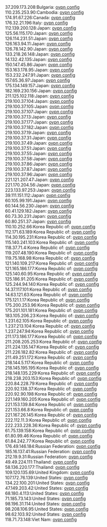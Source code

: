 37.209.173.208:Bulgaria: [ovpn config](vpn/37_209_173_208.ovpn)  
110.235.253.90:Cambodia: [ovpn config](vpn/110_235_253_90.ovpn)  
174.91.67.226:Canada: [ovpn config](vpn/174_91_67_226.ovpn)  
176.32.21.196:Italy: [ovpn config](vpn/176_32_21_196.ovpn)  
112.139.200.128:Japan: [ovpn config](vpn/112_139_200_128.ovpn)  
125.56.115.170:Japan: [ovpn config](vpn/125_56_115_170.ovpn)  
126.114.231.51:Japan: [ovpn config](vpn/126_114_231_51.ovpn)  
126.163.94.11:Japan: [ovpn config](vpn/126_163_94_11.ovpn)  
126.78.142.90:Japan: [ovpn config](vpn/126_78_142_90.ovpn)  
133.218.26.148:Japan: [ovpn config](vpn/133_218_26_148.ovpn)  
14.132.42.135:Japan: [ovpn config](vpn/14_132_42_135.ovpn)  
150.147.45.86:Japan: [ovpn config](vpn/150_147_45_86.ovpn)  
153.163.178.95:Japan: [ovpn config](vpn/153_163_178_95.ovpn)  
153.232.247.91:Japan: [ovpn config](vpn/153_232_247_91.ovpn)  
157.65.36.97:Japan: [ovpn config](vpn/157_65_36_97.ovpn)  
175.134.149.157:Japan: [ovpn config](vpn/175_134_149_157.ovpn)  
182.169.230.156:Japan: [ovpn config](vpn/182_169_230_156.ovpn)  
211.125.102.118:Japan: [ovpn config](vpn/211_125_102_118.ovpn)  
219.100.37.104:Japan: [ovpn config](vpn/219_100_37_104.ovpn)  
219.100.37.105:Japan: [ovpn config](vpn/219_100_37_105.ovpn)  
219.100.37.107:Japan: [ovpn config](vpn/219_100_37_107.ovpn)  
219.100.37.13:Japan: [ovpn config](vpn/219_100_37_13.ovpn)  
219.100.37.177:Japan: [ovpn config](vpn/219_100_37_177.ovpn)  
219.100.37.182:Japan: [ovpn config](vpn/219_100_37_182.ovpn)  
219.100.37.19:Japan: [ovpn config](vpn/219_100_37_19.ovpn)  
219.100.37.31:Japan: [ovpn config](vpn/219_100_37_31.ovpn)  
219.100.37.49:Japan: [ovpn config](vpn/219_100_37_49.ovpn)  
219.100.37.51:Japan: [ovpn config](vpn/219_100_37_51.ovpn)  
219.100.37.55:Japan: [ovpn config](vpn/219_100_37_55.ovpn)  
219.100.37.58:Japan: [ovpn config](vpn/219_100_37_58.ovpn)  
219.100.37.86:Japan: [ovpn config](vpn/219_100_37_86.ovpn)  
219.100.37.87:Japan: [ovpn config](vpn/219_100_37_87.ovpn)  
219.100.37.96:Japan: [ovpn config](vpn/219_100_37_96.ovpn)  
221.121.207.47:Japan: [ovpn config](vpn/221_121_207_47.ovpn)  
221.170.204.56:Japan: [ovpn config](vpn/221_170_204_56.ovpn)  
223.133.97.253:Japan: [ovpn config](vpn/223_133_97_253.ovpn)  
39.111.151.112:Japan: [ovpn config](vpn/39_111_151_112.ovpn)  
60.105.99.191:Japan: [ovpn config](vpn/60_105_99_191.ovpn)  
60.144.56.230:Japan: [ovpn config](vpn/60_144_56_230.ovpn)  
60.41.129.182:Japan: [ovpn config](vpn/60_41_129_182.ovpn)  
60.73.30.231:Japan: [ovpn config](vpn/60_73_30_231.ovpn)  
60.80.251.37:Japan: [ovpn config](vpn/60_80_251_37.ovpn)  
110.10.252.66:Korea Republic of: [ovpn config](vpn/110_10_252_66.ovpn)  
112.171.63.189:Korea Republic of: [ovpn config](vpn/112_171_63_189.ovpn)  
114.30.195.231:Korea Republic of: [ovpn config](vpn/114_30_195_231.ovpn)  
115.140.241.103:Korea Republic of: [ovpn config](vpn/115_140_241_103.ovpn)  
118.37.71.4:Korea Republic of: [ovpn config](vpn/118_37_71_4.ovpn)  
119.207.48.190:Korea Republic of: [ovpn config](vpn/119_207_48_190.ovpn)  
119.75.168.98:Korea Republic of: [ovpn config](vpn/119_75_168_98.ovpn)  
121.140.109.217:Korea Republic of: [ovpn config](vpn/121_140_109_217.ovpn)  
121.165.186.177:Korea Republic of: [ovpn config](vpn/121_165_186_177.ovpn)  
125.140.60.95:Korea Republic of: [ovpn config](vpn/125_140_60_95.ovpn)  
125.186.91.205:Korea Republic of: [ovpn config](vpn/125_186_91_205.ovpn)  
125.244.94.140:Korea Republic of: [ovpn config](vpn/125_244_94_140.ovpn)  
14.37.117.101:Korea Republic of: [ovpn config](vpn/14_37_117_101.ovpn)  
14.63.121.63:Korea Republic of: [ovpn config](vpn/14_63_121_63.ovpn)  
175.121.1.17:Korea Republic of: [ovpn config](vpn/175_121_1_17.ovpn)  
175.200.253.96:Korea Republic of: [ovpn config](vpn/175_200_253_96.ovpn)  
175.201.101.181:Korea Republic of: [ovpn config](vpn/175_201_101_181.ovpn)  
183.105.206.23:Korea Republic of: [ovpn config](vpn/183_105_206_23.ovpn)  
1.231.62.105:Korea Republic of: [ovpn config](vpn/1_231_62_105.ovpn)  
1.237.213.104:Korea Republic of: [ovpn config](vpn/1_237_213_104.ovpn)  
1.237.247.94:Korea Republic of: [ovpn config](vpn/1_237_247_94.ovpn)  
211.173.186.177:Korea Republic of: [ovpn config](vpn/211_173_186_177.ovpn)  
211.208.205.253:Korea Republic of: [ovpn config](vpn/211_208_205_253.ovpn)  
211.224.135.147:Korea Republic of: [ovpn config](vpn/211_224_135_147.ovpn)  
211.226.182.82:Korea Republic of: [ovpn config](vpn/211_226_182_82.ovpn)  
211.49.251.172:Korea Republic of: [ovpn config](vpn/211_49_251_172.ovpn)  
218.144.5.117:Korea Republic of: [ovpn config](vpn/218_144_5_117.ovpn)  
218.145.195.195:Korea Republic of: [ovpn config](vpn/218_145_195_195.ovpn)  
218.148.135.229:Korea Republic of: [ovpn config](vpn/218_148_135_229.ovpn)  
218.238.203.153:Korea Republic of: [ovpn config](vpn/218_238_203_153.ovpn)  
220.84.228.79:Korea Republic of: [ovpn config](vpn/220_84_228_79.ovpn)  
220.92.138.37:Korea Republic of: [ovpn config](vpn/220_92_138_37.ovpn)  
220.92.90.198:Korea Republic of: [ovpn config](vpn/220_92_90_198.ovpn)  
221.149.160.205:Korea Republic of: [ovpn config](vpn/221_149_160_205.ovpn)  
221.153.139.84:Korea Republic of: [ovpn config](vpn/221_153_139_84.ovpn)  
221.153.66.8:Korea Republic of: [ovpn config](vpn/221_153_66_8.ovpn)  
221.167.26.145:Korea Republic of: [ovpn config](vpn/221_167_26_145.ovpn)  
222.112.11.3:Korea Republic of: [ovpn config](vpn/222_112_11_3.ovpn)  
222.233.228.36:Korea Republic of: [ovpn config](vpn/222_233_228_36.ovpn)  
61.75.139.158:Korea Republic of: [ovpn config](vpn/61_75_139_158.ovpn)  
61.80.99.46:Korea Republic of: [ovpn config](vpn/61_80_99_46.ovpn)  
61.84.242.77:Korea Republic of: [ovpn config](vpn/61_84_242_77.ovpn)  
176.49.146.184:Russian Federation: [ovpn config](vpn/176_49_146_184.ovpn)  
185.16.137.41:Russian Federation: [ovpn config](vpn/185_16_137_41.ovpn)  
212.19.9.31:Russian Federation: [ovpn config](vpn/212_19_9_31.ovpn)  
49.49.224.111:Thailand: [ovpn config](vpn/49_49_224_111.ovpn)  
58.136.220.177:Thailand: [ovpn config](vpn/58_136_220_177.ovpn)  
109.120.135.69:United Kingdom: [ovpn config](vpn/109_120_135_69.ovpn)  
107.172.76.139:United States: [ovpn config](vpn/107_172_76_139.ovpn)  
134.22.100.201:United States: [ovpn config](vpn/134_22_100_201.ovpn)  
47.149.203.42:United States: [ovpn config](vpn/47_149_203_42.ovpn)  
68.180.4.113:United States: [ovpn config](vpn/68_180_4_113.ovpn)  
71.185.73.143:United States: [ovpn config](vpn/71_185_73_143.ovpn)  
98.196.31.114:United States: [ovpn config](vpn/98_196_31_114.ovpn)  
98.208.106.95:United States: [ovpn config](vpn/98_208_106_95.ovpn)  
98.62.103.92:United States: [ovpn config](vpn/98_62_103_92.ovpn)  
118.71.73.148:Viet Nam: [ovpn config](vpn/118_71_73_148.ovpn)  
